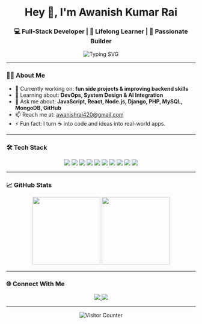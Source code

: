 <h1 align="center">Hey 👋, I'm Awanish Kumar Rai</h1>
<h3 align="center">💻 Full-Stack Developer | 🧠 Lifelong Learner | 🚀 Passionate Builder</h3>

<p align="center">
  <img src="https://readme-typing-svg.demolab.com?font=Fira+Code&pause=1000&color=00F796&center=true&vCenter=true&width=435&lines=Full-stack+developer+based+in+India.;I+love+building+cool+things.;Open+Source+%E2%9D%A4%EF%B8%8F;Let's+build+something+amazing+!" alt="Typing SVG" />
</p>

---

### 👨‍💻 About Me
- 🔭 Currently working on: **fun side projects & improving backend skills**
- 🌱 Learning about: **DevOps, System Design & AI Integration**
- 💬 Ask me about: **JavaScript, React, Node.js, Django, PHP, MySQL, MongoDB, GitHub**
- 📫 Reach me at: [awanishrai420@gmail.com](mailto:awanishrai420@gmail.com)
- ⚡ Fun fact: I turn ☕ into code and ideas into real-world apps.

---

### 🛠️ Tech Stack

<p align="center">
  <img src="https://img.shields.io/badge/JavaScript-F7DF1E?style=for-the-badge&logo=javascript&logoColor=black" />
  <img src="https://img.shields.io/badge/React-61DAFB?style=for-the-badge&logo=react&logoColor=black" />
  <img src="https://img.shields.io/badge/Node.js-339933?style=for-the-badge&logo=node.js&logoColor=white" />
  <img src="https://img.shields.io/badge/Express-000000?style=for-the-badge&logo=express&logoColor=white" />
  <img src="https://img.shields.io/badge/MongoDB-47A248?style=for-the-badge&logo=mongodb&logoColor=white" />
  <img src="https://img.shields.io/badge/MySQL-4479A1?style=for-the-badge&logo=mysql&logoColor=white" />
  <img src="https://img.shields.io/badge/Django-092E20?style=for-the-badge&logo=django&logoColor=white" />
  <img src="https://img.shields.io/badge/PHP-777BB4?style=for-the-badge&logo=php&logoColor=white" />
  <img src="https://img.shields.io/badge/Docker-2496ED?style=for-the-badge&logo=docker&logoColor=white" />
  <img src="https://img.shields.io/badge/Git-F05032?style=for-the-badge&logo=git&logoColor=white" />
</p>

---

### 📈 GitHub Stats

<p align="center">
  <img src="https://github-readme-stats.vercel.app/api?username=awanishkrai&show_icons=true&theme=radical" height="180"/>
  <img src="https://github-readme-stats.vercel.app/api/top-langs/?username=awanishkrai&layout=compact&theme=radical" height="180"/>
</p>

---

### 🌐 Connect With Me

<p align="center">
  <a href="https://www.linkedin.com/in/awanish-rai-9296ab221/" target="_blank">
    <img src="https://img.shields.io/badge/LinkedIn-0A66C2?style=for-the-badge&logo=linkedin&logoColor=white" />
  </a>
  <a href="mailto:awanishrai420@gmail.com">
    <img src="https://img.shields.io/badge/Gmail-D14836?style=for-the-badge&logo=gmail&logoColor=white" />
  </a>
  <!-- Uncomment and add your portfolio when ready -->
  <!-- <a href="https://your-portfolio.com" target="_blank">
    <img src="https://img.shields.io/badge/Portfolio-121212?style=for-the-badge&logo=vercel&logoColor=white" />
  </a> -->
</p>

---

<p align="center">
  <img src="https://komarev.com/ghpvc/?username=awanishkrai&style=flat-square&color=blue" alt="Visitor Counter" />
</p>
